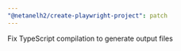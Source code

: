 ```yaml
---
"@netanelh2/create-playwright-project": patch
---
```


Fix TypeScript compilation to generate output files
